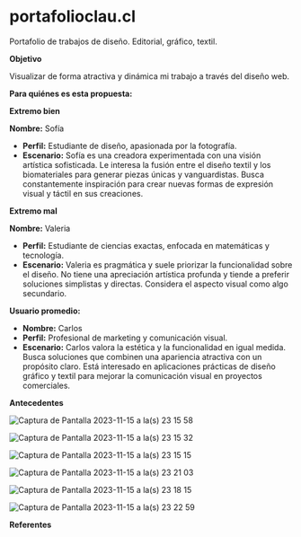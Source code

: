 # portafolioclau.cl
Portafolio de trabajos de diseño. Editorial, gráfico, textil.

**Objetivo** 

Visualizar de forma atractiva y dinámica mi trabajo a través del diseño web.

**Para quiénes es esta propuesta:**

**Extremo bien**

  **Nombre:** Sofía
   - **Perfil:** Estudiante de diseño, apasionada por la fotografía.
   - **Escenario:** Sofía es una creadora experimentada con una visión artística sofisticada. Le interesa la fusión entre el diseño textil y los biomateriales para generar piezas únicas y vanguardistas. Busca constantemente inspiración para crear nuevas formas de expresión visual y táctil en sus creaciones.

**Extremo mal**

  **Nombre:** Valeria
   - **Perfil:** Estudiante de ciencias exactas, enfocada en matemáticas y tecnología.
   - **Escenario:** Valeria es pragmática y suele priorizar la funcionalidad sobre el diseño. No tiene una apreciación artística profunda y tiende a preferir soluciones simplistas y directas. Considera el aspecto visual como algo secundario.

**Usuario promedio:**

   - **Nombre:** Carlos
   - **Perfil:** Profesional de marketing y comunicación visual.
   - **Escenario:** Carlos valora la estética y la funcionalidad en igual medida. Busca soluciones que combinen una apariencia atractiva con un propósito claro. Está interesado en aplicaciones prácticas de diseño gráfico y textil para mejorar la comunicación visual en proyectos comerciales.


**Antecedentes**

![Captura de Pantalla 2023-11-15 a la(s) 23 15 58](https://github.com/claurj/portafolioclau.cl/assets/110794838/f37f236f-962e-4d32-838b-7fbf800abfe9)

![Captura de Pantalla 2023-11-15 a la(s) 23 15 32](https://github.com/claurj/portafolioclau.cl/assets/110794838/d92de510-da9f-4d2d-bd39-abc10e4eaed2)

![Captura de Pantalla 2023-11-15 a la(s) 23 15 15](https://github.com/claurj/portafolioclau.cl/assets/110794838/c98620a0-d36e-4932-a091-a9d4e80da0ed)

![Captura de Pantalla 2023-11-15 a la(s) 23 21 03](https://github.com/claurj/portafolioclau.cl/assets/110794838/62cdb9db-1dd8-4b33-889b-9c53291fd178)

![Captura de Pantalla 2023-11-15 a la(s) 23 18 15](https://github.com/claurj/portafolioclau.cl/assets/110794838/d9126f4b-1d9b-4e26-a6d7-5e4c4b9a031f)

![Captura de Pantalla 2023-11-15 a la(s) 23 22 59](https://github.com/claurj/portafolioclau.cl/assets/110794838/6c79e323-d686-424a-82c6-880695692736)

**Referentes**

